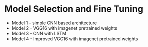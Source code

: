 # Model Selection and Fine Tuning

- Model 1 - simple CNN based architecture
- Model 2 - VGG16 with imagenet pretrained weights
- Model 3 - CNN with LSTM
- Model 4 - Improved VGG16 with imagenet pretrained weights
